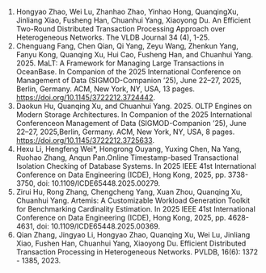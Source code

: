 1.	Hongyao Zhao, Wei Lu, Zhanhao Zhao, Yinhao Hong, QuanqingXu, Jinliang Xiao, Fusheng Han, Chuanhui Yang, Xiaoyong Du. An Efficient Two-Round Distributed Transaction Processing Approach over Heterogeneous Networks. The VLDB Journal 34 (4), 1-25.
2.	Chenguang Fang, Chen Qian, Qi Yang, Zeyu Wang, Zhenkun Yang, Fanyu Kong, Quanqing Xu, Hui Cao, Fusheng Han, and Chuanhui Yang. 2025. MaLT: A Framework for Managing Large Transactions in OceanBase. In Companion of the 2025 International Conference on Management of Data (SIGMOD-Companion ’25), June 22–27, 2025, Berlin, Germany. ACM, New York, NY, USA, 13 pages. https://doi.org/10.1145/3722212.3724442.
3.	Daokun Hu, Quanqing Xu, and Chuanhui Yang. 2025. OLTP Engines on Modern Storage Architectures. In Companion of the 2025 International Conferenceon Management of Data (SIGMOD-Companion ’25), June 22–27, 2025,Berlin, Germany. ACM, New York, NY, USA, 8 pages. https://doi.org/10.1145/3722212.3725633. 
4.	Hexu Li, Hengfeng Wei*, Hongrong Ouyang, Yuxing Chen, Na Yang, Ruohao Zhang, Anqun Pan.Online Timestamp-based Transactional Isolation Checking of Database Systems. In 2025 IEEE 41st International Conference on Data Engineering (ICDE), Hong Kong, 2025, pp. 3738-3750, doi: 10.1109/ICDE65448.2025.00279. 
5.	Zirui Hu, Rong Zhang, Chengcheng Yang, Xuan Zhou, Quanqing Xu, Chuanhui Yang. Artemis: A Customizable Workload Generation Toolkit for Benchmarking Cardinality Estimation. In 2025 IEEE 41st International Conference on Data Engineering (ICDE), Hong Kong, 2025, pp. 4628-4631, doi: 10.1109/ICDE65448.2025.00369. 
6.	Qian Zhang, Jingyao Li, Hongyao Zhao, Quanqing Xu, Wei Lu, Jinliang Xiao, Fushen Han, Chuanhui Yang, Xiaoyong Du. Efficient Distributed Transaction Processing in Heterogeneous Networks. PVLDB, 16(6): 1372 - 1385, 2023. 
